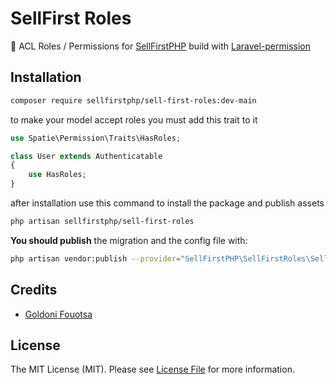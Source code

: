 # SellFirst Roles

🍅 ACL Roles / Permissions for [SellFirstPHP](https://sell-first.com/) build with [Laravel-permission](https://spatie.be/docs/laravel-permission/v5/introduction)

## Installation

```bash
composer require sellfirstphp/sell-first-roles:dev-main
```

to make your model accept roles you must add this trait to it

```php
use Spatie\Permission\Traits\HasRoles;

class User extends Authenticatable
{
    use HasRoles;
}
```

after installation use this command to install the package and publish assets
```bash
php artisan sellfirstphp/sell-first-roles
```


**You should publish** the migration and the config file with:

```bash
php artisan vendor:publish --provider="SellFirstPHP\SellFirstRoles\SellFirstRolesServiceProvider"
```

## Credits

- [Goldoni Fouotsa](https://github.com/fgoldoni)

## License

The MIT License (MIT). Please see [License File](LICENSE.md) for more information.
